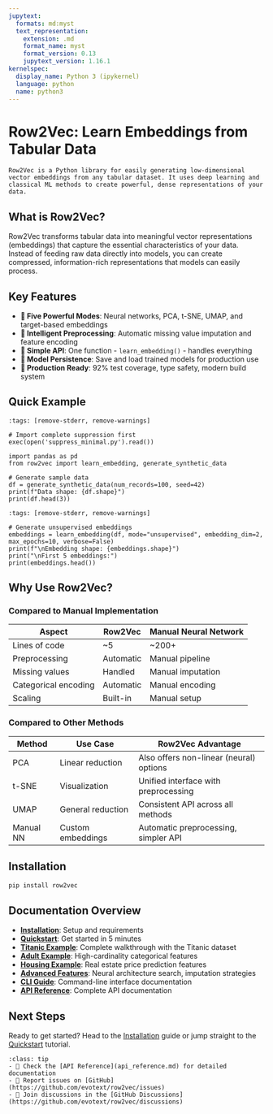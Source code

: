 ```yaml
---
jupytext:
  formats: md:myst
  text_representation:
    extension: .md
    format_name: myst
    format_version: 0.13
    jupytext_version: 1.16.1
kernelspec:
  display_name: Python 3 (ipykernel)
  language: python
  name: python3
---
```


# Row2Vec: Learn Embeddings from Tabular Data

```{admonition} Welcome
Row2Vec is a Python library for easily generating low-dimensional vector embeddings from any tabular dataset. It uses deep learning and classical ML methods to create powerful, dense representations of your data.
```

## What is Row2Vec?

Row2Vec transforms tabular data into meaningful vector representations (embeddings) that capture the essential characteristics of your data. Instead of feeding raw data directly into models, you can create compressed, information-rich representations that models can easily process.

## Key Features

- **🎯 Five Powerful Modes**: Neural networks, PCA, t-SNE, UMAP, and target-based embeddings
- **🧠 Intelligent Preprocessing**: Automatic missing value imputation and feature encoding
- **🚀 Simple API**: One function - `learn_embedding()` - handles everything
- **💾 Model Persistence**: Save and load trained models for production use
- **🔧 Production Ready**: 92% test coverage, type safety, modern build system

## Quick Example

```{code-cell} python
:tags: [remove-stderr, remove-warnings]

# Import complete suppression first
exec(open('suppress_minimal.py').read())

import pandas as pd
from row2vec import learn_embedding, generate_synthetic_data

# Generate sample data
df = generate_synthetic_data(num_records=100, seed=42)
print(f"Data shape: {df.shape}")
print(df.head(3))
```

```{code-cell} python
:tags: [remove-stderr, remove-warnings]

# Generate unsupervised embeddings
embeddings = learn_embedding(df, mode="unsupervised", embedding_dim=2, max_epochs=10, verbose=False)
print(f"\nEmbedding shape: {embeddings.shape}")
print("\nFirst 5 embeddings:")
print(embeddings.head())
```

## Why Use Row2Vec?

### Compared to Manual Implementation

| Aspect | Row2Vec | Manual Neural Network |
|--------|---------|----------------------|
| Lines of code | ~5 | ~200+ |
| Preprocessing | Automatic | Manual pipeline |
| Missing values | Handled | Manual imputation |
| Categorical encoding | Automatic | Manual encoding |
| Scaling | Built-in | Manual setup |

### Compared to Other Methods

| Method | Use Case | Row2Vec Advantage |
|--------|----------|-------------------|
| PCA | Linear reduction | Also offers non-linear (neural) options |
| t-SNE | Visualization | Unified interface with preprocessing |
| UMAP | General reduction | Consistent API across all methods |
| Manual NN | Custom embeddings | Automatic preprocessing, simpler API |

## Installation

```bash
pip install row2vec
```

## Documentation Overview

- **[Installation](installation.md)**: Setup and requirements
- **[Quickstart](quickstart.md)**: Get started in 5 minutes
- **[Titanic Example](titanic_example.md)**: Complete walkthrough with the Titanic dataset
- **[Adult Example](adult_example.md)**: High-cardinality categorical features
- **[Housing Example](housing_example.md)**: Real estate price prediction features
- **[Advanced Features](advanced_features.md)**: Neural architecture search, imputation strategies
- **[CLI Guide](cli_guide.md)**: Command-line interface documentation
- **[API Reference](api_reference.md)**: Complete API documentation

## Next Steps

Ready to get started? Head to the [Installation](installation.md) guide or jump straight to the [Quickstart](quickstart.md) tutorial.

```{admonition} Questions or Issues?
:class: tip
- 📖 Check the [API Reference](api_reference.md) for detailed documentation
- 🐛 Report issues on [GitHub](https://github.com/evotext/row2vec/issues)
- 💬 Join discussions in the [GitHub Discussions](https://github.com/evotext/row2vec/discussions)
```
